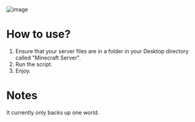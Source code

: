 ![image](https://github.com/user-attachments/assets/acf8080d-3722-4b74-b360-13b555447694)


# How to use? 

1. Ensure that your server files are in a folder in your Desktop directory called "Minecraft Server".
2. Run the script.
3. Enjoy. 

# Notes
It currently only backs up one world. 
